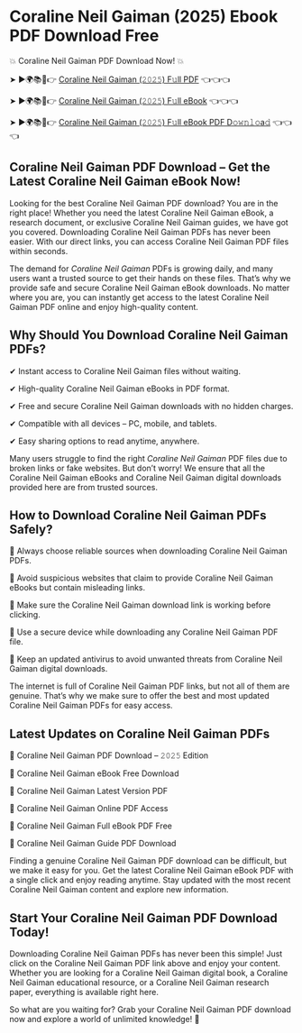 # Coraline Neil Gaiman (2025) Ebook PDF Download Free

💥 Coraline Neil Gaiman PDF Download Now! 💥

➤ ►🌍📚📱👉 [Coraline Neil Gaiman (𝟸𝟶𝟸𝟻) F𝚞ll PDF](https://getpdf.xyz/coraline-neil-gaiman) 👈👈👈


➤ ►🌍📚📱👉 [Coraline Neil Gaiman (𝟸𝟶𝟸𝟻) F𝚞ll eBook](https://getpdf.xyz/coraline-neil-gaiman) 👈👈👈


➤ ►🌍📚📱👉 [Coraline Neil Gaiman (𝟸𝟶𝟸𝟻) F𝚞ll eBook PDF D𝚘𝚠𝚗𝚕𝚘a𝚍](https://getpdf.xyz/coraline-neil-gaiman) 👈👈👈


## Coraline Neil Gaiman PDF Download – Get the Latest Coraline Neil Gaiman eBook Now!

Looking for the best Coraline Neil Gaiman PDF download? You are in the right place! Whether you need the latest Coraline Neil Gaiman eBook, a research document, or exclusive Coraline Neil Gaiman guides, we have got you covered. Downloading Coraline Neil Gaiman PDFs has never been easier. With our direct links, you can access Coraline Neil Gaiman PDF files within seconds.

The demand for *Coraline Neil Gaiman* PDFs is growing daily, and many users want a trusted source to get their hands on these files. That’s why we provide safe and secure Coraline Neil Gaiman eBook downloads. No matter where you are, you can instantly get access to the latest Coraline Neil Gaiman PDF online and enjoy high-quality content.

## Why Should You Download Coraline Neil Gaiman PDFs?

✔ Instant access to Coraline Neil Gaiman files without waiting.

✔ High-quality Coraline Neil Gaiman eBooks in PDF format.

✔ Free and secure Coraline Neil Gaiman downloads with no hidden charges.

✔ Compatible with all devices – PC, mobile, and tablets.

✔ Easy sharing options to read anytime, anywhere.

Many users struggle to find the right *Coraline Neil Gaiman* PDF files due to broken links or fake websites. But don’t worry! We ensure that all the Coraline Neil Gaiman eBooks and Coraline Neil Gaiman digital downloads provided here are from trusted sources.

## How to Download Coraline Neil Gaiman PDFs Safely?

📌 Always choose reliable sources when downloading Coraline Neil Gaiman PDFs.

📌 Avoid suspicious websites that claim to provide Coraline Neil Gaiman eBooks but contain misleading links.

📌 Make sure the Coraline Neil Gaiman download link is working before clicking.

📌 Use a secure device while downloading any Coraline Neil Gaiman PDF file.

📌 Keep an updated antivirus to avoid unwanted threats from Coraline Neil Gaiman digital downloads.

The internet is full of Coraline Neil Gaiman PDF links, but not all of them are genuine. That’s why we make sure to offer the best and most updated Coraline Neil Gaiman PDFs for easy access.

## Latest Updates on Coraline Neil Gaiman PDFs

🔹 Coraline Neil Gaiman PDF Download – 𝟸𝟶𝟸𝟻 Edition

🔹 Coraline Neil Gaiman eBook Free Download

🔹 Coraline Neil Gaiman Latest Version PDF

🔹 Coraline Neil Gaiman Online PDF Access

🔹 Coraline Neil Gaiman Full eBook PDF Free

🔹 Coraline Neil Gaiman Guide PDF Download

Finding a genuine Coraline Neil Gaiman PDF download can be difficult, but we make it easy for you. Get the latest Coraline Neil Gaiman eBook PDF with a single click and enjoy reading anytime. Stay updated with the most recent Coraline Neil Gaiman content and explore new information.

## Start Your Coraline Neil Gaiman PDF Download Today!

Downloading Coraline Neil Gaiman PDFs has never been this simple! Just click on the Coraline Neil Gaiman PDF link above and enjoy your content. Whether you are looking for a Coraline Neil Gaiman digital book, a Coraline Neil Gaiman educational resource, or a Coraline Neil Gaiman research paper, everything is available right here.

So what are you waiting for? Grab your Coraline Neil Gaiman PDF download now and explore a world of unlimited knowledge! 🚀
